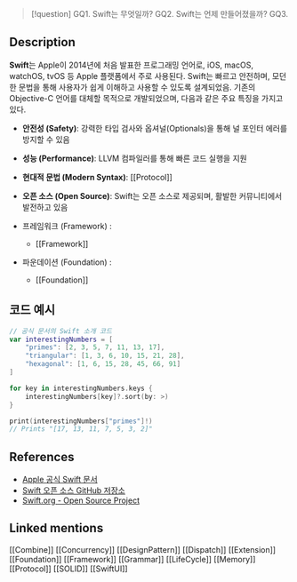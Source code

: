 
> [!question]
> GQ1. Swift는 무엇일까?
> GQ2. Swift는 언제 만들어졌을까?
> GQ3.


## Description

**Swift**는 Apple이 2014년에 처음 발표한 프로그래밍 언어로, iOS, macOS, watchOS, tvOS 등 Apple 플랫폼에서 주로 사용된다. Swift는 빠르고 안전하며, 모던한 문법을 통해 사용자가 쉽게 이해하고 사용할 수 있도록 설계되었음. 기존의 Objective-C 언어를 대체할 목적으로 개발되었으며, 다음과 같은 주요 특징을 가지고 있다.

- **안전성 (Safety)**: 강력한 타입 검사와 옵셔널(Optionals)을 통해 널 포인터 에러를 방지할 수 있음
- **성능 (Performance)**: LLVM 컴파일러를 통해 빠른 코드 실행을 지원
- **현대적 문법 (Modern Syntax)**:
  [[Protocol]]
- **오픈 소스 (Open Source)**: Swift는 오픈 소스로 제공되며, 활발한 커뮤니티에서 발전하고 있음

- 프레임워크 (Framework) :
  - [[Framework]]
- 파운데이션 (Foundation) :
  - [[Foundation]]

## 코드 예시

```swift
// 공식 문서의 Swift 소개 코드
var interestingNumbers = [
    "primes": [2, 3, 5, 7, 11, 13, 17],
    "triangular": [1, 3, 6, 10, 15, 21, 28],
    "hexagonal": [1, 6, 15, 28, 45, 66, 91]
]

for key in interestingNumbers.keys {
    interestingNumbers[key]?.sort(by: >)
}

print(interestingNumbers["primes"]!)
// Prints "[17, 13, 11, 7, 5, 3, 2]"

```

## References

- [Apple 공식 Swift 문서](https://developer.apple.com/documentation/swift)
- [Swift 오픈 소스 GitHub 저장소](https://github.com/apple/swift)
- [Swift.org - Open Source Project](https://swift.org/)

## Linked mentions
[[Combine]]
[[Concurrency]]
[[DesignPattern]]
[[Dispatch]]
[[Extension]]
[[Foundation]]
[[Framework]]
[[Grammar]]
[[LifeCycle]]
[[Memory]]
[[Protocol]]
[[SOLID]]
[[SwiftUI]]
